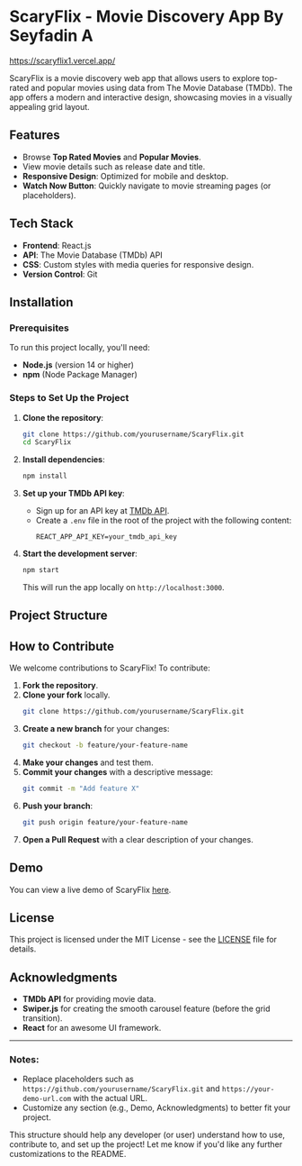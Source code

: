 # ScaryFlix - Movie Discovery App By Seyfadin A

https://scaryflix1.vercel.app/

ScaryFlix is a movie discovery web app that allows users to explore top-rated and popular movies using data from The Movie Database (TMDb). The app offers a modern and interactive design, showcasing movies in a visually appealing grid layout.

## Features

- Browse **Top Rated Movies** and **Popular Movies**.
- View movie details such as release date and title.
- **Responsive Design**: Optimized for mobile and desktop.
- **Watch Now Button**: Quickly navigate to movie streaming pages (or placeholders).

## Tech Stack

- **Frontend**: React.js
- **API**: The Movie Database (TMDb) API
- **CSS**: Custom styles with media queries for responsive design.
- **Version Control**: Git

## Installation

### Prerequisites

To run this project locally, you'll need:

- **Node.js** (version 14 or higher)
- **npm** (Node Package Manager)

### Steps to Set Up the Project

1. **Clone the repository**:
    ```bash
    git clone https://github.com/yourusername/ScaryFlix.git
    cd ScaryFlix
    ```

2. **Install dependencies**:
    ```bash
    npm install
    ```

3. **Set up your TMDb API key**:
    - Sign up for an API key at [TMDb API](https://www.themoviedb.org/settings/api).
    - Create a `.env` file in the root of the project with the following content:
      ```env
      REACT_APP_API_KEY=your_tmdb_api_key
      ```

4. **Start the development server**:
    ```bash
    npm start
    ```
    This will run the app locally on `http://localhost:3000`.



## Project Structure


## How to Contribute

We welcome contributions to ScaryFlix! To contribute:

1. **Fork the repository**.
2. **Clone your fork** locally.
    ```bash
    git clone https://github.com/yourusername/ScaryFlix.git
    ```
3. **Create a new branch** for your changes:
    ```bash
    git checkout -b feature/your-feature-name
    ```
4. **Make your changes** and test them.
5. **Commit your changes** with a descriptive message:
    ```bash
    git commit -m "Add feature X"
    ```
6. **Push your branch**:
    ```bash
    git push origin feature/your-feature-name
    ```
7. **Open a Pull Request** with a clear description of your changes.

## Demo

You can view a live demo of ScaryFlix [here](https://your-demo-url.com).

## License

This project is licensed under the MIT License - see the [LICENSE](LICENSE) file for details.

## Acknowledgments

- **TMDb API** for providing movie data.
- **Swiper.js** for creating the smooth carousel feature (before the grid transition).
- **React** for an awesome UI framework.

---

### Notes:
- Replace placeholders such as `https://github.com/yourusername/ScaryFlix.git` and `https://your-demo-url.com` with the actual URL.
- Customize any section (e.g., Demo, Acknowledgments) to better fit your project.

This structure should help any developer (or user) understand how to use, contribute to, and set up the project! Let me know if you'd like any further customizations to the README.
